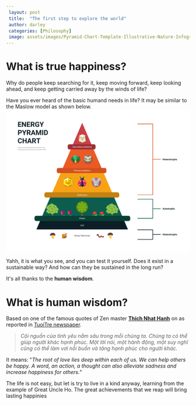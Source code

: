 ```yaml
---
 layout: post
 title:  "The first step to explore the world"
 author: darley
 categories: [Philosophy]
 image: assets/images/Pyramid-Chart-Template-Illustrative-Nature-Infographic.png
---
```


# What is true happiness?

Why do people keep searching for it, keep moving forward, keep looking ahead, and keep getting carried away by the winds of life?

Have you ever heard of the basic humand needs in life? It may be similar to the Maslow model as shown below.
![Maslow](assets/images/Pyramid-Chart-Template-Illustrative-Nature-Infographic.png)

Yahh, it is what you see, and you can test it yourself. Does it exist in a sustainable way? And how can they be sustained in the long run?

It's all thanks to the **human wisdom**.

# What is human wisdom?

Based on one of the famous quotes of Zen master **[Thich Nhat Hanh](https://tuoitre.vn/thien-su-thich-nhat-hanh-bieu-tuong-cua-doi-thoai-va-hoa-giai-20220123074751265.htm)** on as reported in [TuoiTre newspaper](https://tuoitre.vn/).

> *Cội nguồn của tình yêu nằm sâu trong mỗi chúng ta. Chúng ta có thể giúp người khác hạnh phúc. Một lời nói, một hành động, một suy nghĩ cũng có thể làm vơi nỗi buồn và tăng hạnh phúc cho người khác.*

It means: "*The root of love lies deep within each of us. We can help others be happy. A word, an action, a thought can also alleviate sadness and increase happiness for others.*"

The life is not easy, but let is try to live in a kind anyway, learning from the example of Great Uncle Ho. The great achievements that we reap will bring lasting happinies
